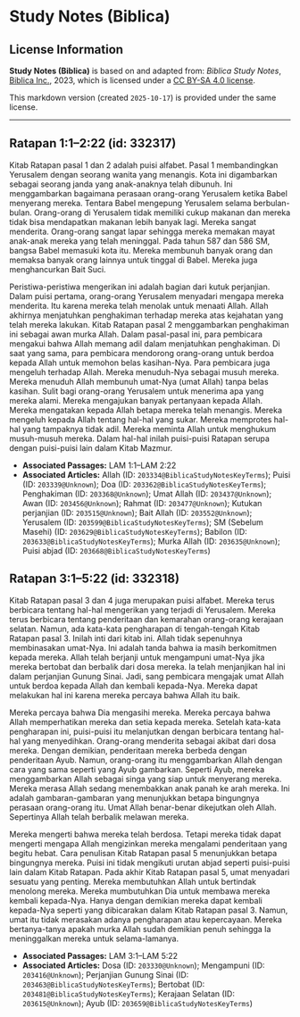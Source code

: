 # Study Notes (Biblica)

## License Information

**Study Notes (Biblica)** is based on and adapted from: _Biblica Study Notes_, [Biblica Inc.](https://www.biblica.com/), 2023, which is licensed under a [CC BY-SA 4.0 license](https://creativecommons.org/licenses/by-sa/4.0/legalcode.en).

This markdown version (created `2025-10-17`) is provided under the same license.



--------------------------------

## Ratapan 1:1–2:22 (id: 332317)

Kitab Ratapan pasal 1 dan 2 adalah puisi alfabet. Pasal 1 membandingkan Yerusalem dengan seorang wanita yang menangis. Kota ini digambarkan sebagai seorang janda yang anak\-anaknya telah dibunuh. Ini menggambarkan bagaimana perasaan orang\-orang Yerusalem ketika Babel menyerang mereka. Tentara Babel mengepung Yerusalem selama berbulan\-bulan. Orang\-orang di Yerusalem tidak memiliki cukup makanan dan mereka tidak bisa mendapatkan makanan lebih banyak lagi. Mereka sangat menderita. Orang\-orang sangat lapar sehingga mereka memakan mayat anak\-anak mereka yang telah meninggal. Pada tahun 587 dan 586 SM, bangsa Babel memasuki kota itu. Mereka membunuh banyak orang dan memaksa banyak orang lainnya untuk tinggal di Babel. Mereka juga menghancurkan Bait Suci. 

Peristiwa\-peristiwa mengerikan ini adalah bagian dari kutuk perjanjian. Dalam puisi pertama, orang\-orang Yerusalem menyadari mengapa mereka menderita. Itu karena mereka telah menolak untuk menaati Allah. Allah akhirnya menjatuhkan penghakiman terhadap mereka atas kejahatan yang telah mereka lakukan. Kitab Ratapan pasal 2 menggambarkan penghakiman ini sebagai awan murka Allah. Dalam pasal\-pasal ini, para pembicara mengakui bahwa Allah memang adil dalam menjatuhkan penghakiman. Di saat yang sama, para pembicara mendorong orang\-orang untuk berdoa kepada Allah untuk memohon belas kasihan\-Nya. Para pembicara juga mengeluh terhadap Allah. Mereka menuduh\-Nya sebagai musuh mereka. Mereka menuduh Allah membunuh umat\-Nya (umat Allah) tanpa belas kasihan. Sulit bagi orang\-orang Yerusalem untuk menerima apa yang mereka alami. Mereka mengajukan banyak pertanyaan kepada Allah. Mereka mengatakan kepada Allah betapa mereka telah menangis. Mereka mengeluh kepada Allah tentang hal\-hal yang sukar. Mereka memprotes hal\-hal yang tampaknya tidak adil. Mereka meminta Allah untuk menghukum musuh\-musuh mereka. Dalam hal\-hal inilah puisi\-puisi Ratapan serupa dengan puisi\-puisi lain dalam Kitab Mazmur.

* **Associated Passages:** LAM 1:1–LAM 2:22
* **Associated Articles:** Allah (ID: `203334@BiblicaStudyNotesKeyTerms`); Puisi (ID: `203339@Unknown`); Doa (ID: `203362@BiblicaStudyNotesKeyTerms`); Penghakiman (ID: `203368@Unknown`); Umat Allah (ID: `203437@Unknown`); Awan (ID: `203456@Unknown`); Rahmat (ID: `203477@Unknown`); Kutukan perjanjian (ID: `203515@Unknown`); Bait Allah (ID: `203552@Unknown`); Yerusalem (ID: `203599@BiblicaStudyNotesKeyTerms`); SM (Sebelum Masehi) (ID: `203629@BiblicaStudyNotesKeyTerms`); Babilon (ID: `203633@BiblicaStudyNotesKeyTerms`); Murka Allah (ID: `203635@Unknown`); Puisi abjad (ID: `203668@BiblicaStudyNotesKeyTerms`)

## Ratapan 3:1–5:22 (id: 332318)

Kitab Ratapan pasal 3 dan 4 juga merupakan puisi alfabet. Mereka terus berbicara tentang hal\-hal mengerikan yang terjadi di Yerusalem. Mereka terus berbicara tentang penderitaan dan kemarahan orang\-orang kerajaan selatan. Namun, ada kata\-kata pengharapan di tengah\-tengah Kitab Ratapan pasal 3\. Inilah inti dari kitab ini. Allah tidak sepenuhnya membinasakan umat\-Nya. Ini adalah tanda bahwa ia masih berkomitmen kepada mereka. Allah telah berjanji untuk mengampuni umat\-Nya jika mereka bertobat dan berbalik dari dosa mereka. Ia telah menjanjikan hal ini dalam perjanjian Gunung Sinai. Jadi, sang pembicara mengajak umat Allah untuk berdoa kepada Allah dan kembali kepada\-Nya. Mereka dapat melakukan hal ini karena mereka percaya bahwa Allah itu baik. 

Mereka percaya bahwa Dia mengasihi mereka. Mereka percaya bahwa Allah memperhatikan mereka dan setia kepada mereka. Setelah kata\-kata pengharapan ini, puisi\-puisi itu melanjutkan dengan berbicara tentang hal\-hal yang menyedihkan. Orang\-orang menderita sebagai akibat dari dosa mereka. Dengan demikian, penderitaan mereka berbeda dengan penderitaan Ayub. Namun, orang\-orang itu menggambarkan Allah dengan cara yang sama seperti yang Ayub gambarkan. Seperti Ayub, mereka menggambarkan Allah sebagai singa yang siap untuk menyerang mereka. Mereka merasa Allah sedang menembakkan anak panah ke arah mereka. Ini adalah gambaran\-gambaran yang menunjukkan betapa bingungnya perasaan orang\-orang itu. Umat Allah benar\-benar dikejutkan oleh Allah. Sepertinya Allah telah berbalik melawan mereka. 

Mereka mengerti bahwa mereka telah berdosa. Tetapi mereka tidak dapat mengerti mengapa Allah mengizinkan mereka mengalami penderitaan yang begitu hebat. Cara penulisan Kitab Ratapan pasal 5 menunjukkan betapa bingungnya mereka. Puisi ini tidak mengikuti urutan abjad seperti puisi\-puisi lain dalam Kitab Ratapan. Pada akhir Kitab Ratapan pasal 5, umat menyadari sesuatu yang penting. Mereka membutuhkan Allah untuk bertindak menolong mereka. Mereka mumbutuhkan Dia untuk membawa mereka kembali kepada\-Nya. Hanya dengan demikian mereka dapat kembali kepada\-Nya seperti yang dibicarakan dalam Kitab Ratapan pasal 3\. Namun, umat itu tidak merasakan adanya pengharapan atau kepercayaan. Mereka bertanya\-tanya apakah murka Allah sudah demikian penuh sehingga Ia meninggalkan mereka untuk selama\-lamanya.

* **Associated Passages:** LAM 3:1–LAM 5:22
* **Associated Articles:** Dosa (ID: `203330@Unknown`); Mengampuni (ID: `203416@Unknown`); Perjanjian Gunung Sinai (ID: `203463@BiblicaStudyNotesKeyTerms`); Bertobat (ID: `203481@BiblicaStudyNotesKeyTerms`); Kerajaan Selatan (ID: `203615@Unknown`); Ayub (ID: `203659@BiblicaStudyNotesKeyTerms`)

